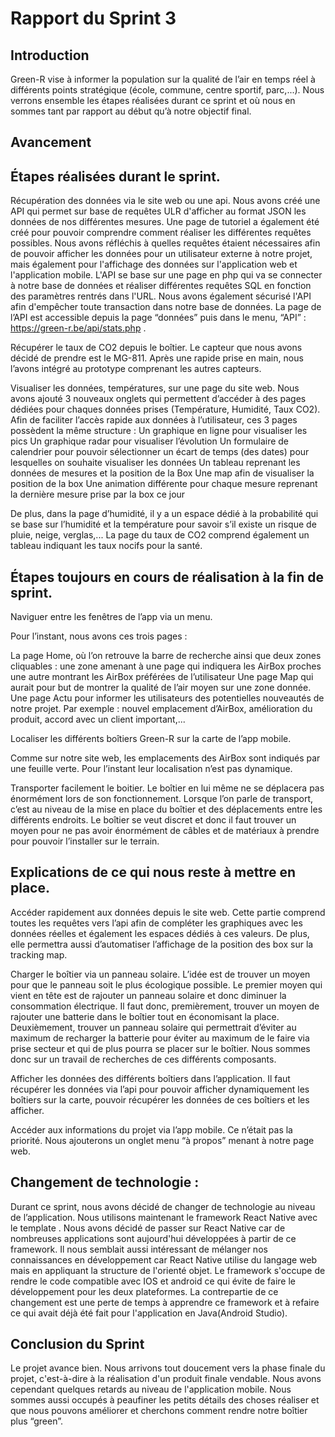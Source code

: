 # Rapport du Sprint 3

## Introduction

Green-R vise à informer la population sur la qualité de l’air en temps réel à différents points stratégique (école, commune, centre sportif, parc,...). 
Nous verrons ensemble les étapes réalisées durant ce sprint et où nous en sommes tant par rapport au début qu’à notre objectif final.

## Avancement

## Étapes réalisées durant le sprint. 

Récupération des données via le site web ou une api.
Nous avons créé une API qui permet sur base de requêtes ULR d'afficher au format JSON les données de nos différentes mesures. Une page de tutoriel a également été créé pour pouvoir comprendre comment réaliser les différentes requêtes possibles. Nous avons réfléchis à quelles requêtes étaient nécessaires afin de pouvoir afficher les données pour un utilisateur externe à notre projet, mais également pour l'affichage des données sur l'application web et l'application mobile. L'API se base sur une page en php qui va se connecter à notre base de données et réaliser différentes requêtes SQL en fonction des paramètres rentrés dans l'URL. Nous avons également sécurisé l'API afin d'empêcher toute transaction dans notre base de données.
La page de l’API est accessible depuis la page “données” puis dans le menu, “API” : https://green-r.be/api/stats.php .

Récupérer le taux de CO2 depuis le boîtier.
Le capteur que nous avons décidé de prendre est le MG-811. Après une rapide prise en main, nous l’avons intégré au prototype comprenant les autres capteurs. 









Visualiser les données, températures, sur une page du site web.
Nous avons ajouté 3 nouveaux onglets qui permettent d’accéder à des pages dédiées pour chaques données prises (Température, Humidité, Taux CO2). Afin de faciliter l’accès rapide aux données à l’utilisateur, ces 3 pages possèdent la même structure :
Un graphique en ligne pour visualiser les pics
Un graphique radar pour visualiser l’évolution
Un formulaire de calendrier pour pouvoir sélectionner un écart de temps (des dates) pour lesquelles on souhaite visualiser les données
Un tableau reprenant les données de mesures et la position de la Box
Une map afin de visualiser la position de la box
Une animation différente pour chaque mesure reprenant la dernière mesure prise par la box ce jour

De plus, dans la page d’humidité, il y a un espace dédié à la probabilité qui se base sur l’humidité et la température pour savoir s’il existe un risque de pluie, neige, verglas,... La page du taux de CO2 comprend également un tableau indiquant les taux nocifs pour la santé.

## Étapes toujours en cours de réalisation à la fin de sprint.

Naviguer entre les fenêtres de l’app via un menu.



Pour l’instant, nous avons ces trois pages :

La page Home, où l’on retrouve la barre de recherche ainsi que deux zones cliquables : 
une zone amenant à une page qui indiquera les AirBox proches 
une autre montrant les AirBox préférées de l’utilisateur
Une page Map qui aurait pour but de montrer la qualité de l’air moyen sur une zone donnée.
Une page Actu pour informer les utilisateurs des potentielles nouveautés de notre projet. 
Par exemple : nouvel emplacement d’AirBox, amélioration du produit, accord avec un client important,... 

Localiser les différents boîtiers Green-R sur la carte de l’app mobile.

Comme sur notre site web, les emplacements des AirBox sont indiqués par une feuille verte. Pour l’instant leur localisation n’est pas dynamique. 



Transporter facilement le boitier. 
Le boîtier en lui même ne se déplacera pas énormément lors de son fonctionnement. Lorsque l’on parle de transport, c’est au niveau de la mise en place du boîtier et des déplacements entre les différents endroits. Le boîtier se veut discret et donc il faut trouver un moyen pour ne pas avoir énormément de câbles et de matériaux à prendre pour pouvoir l’installer sur le terrain. 



## Explications de ce qui nous reste à mettre en place.

Accéder rapidement aux données depuis le site web.
Cette partie comprend toutes les requêtes vers l’api afin de compléter les graphiques avec les données réelles et également les espaces dédiés à ces valeurs. De plus, elle permettra aussi d’automatiser l’affichage de la position des box sur la tracking map.


Charger le boîtier via un panneau solaire.
L’idée est de trouver un moyen pour que le panneau soit le plus écologique possible. Le premier moyen qui vient en tête est de rajouter un panneau solaire et donc diminuer la consommation électrique. Il faut donc, premièrement, trouver un moyen de rajouter une batterie dans le boîtier tout en économisant la place. Deuxièmement, trouver un panneau solaire qui permettrait d’éviter au maximum de recharger la batterie pour éviter au maximum de le faire via prise secteur et qui de plus pourra se placer sur le boîtier. Nous sommes donc sur un travail de recherches de ces différents composants.

Afficher les données des différents boîtiers dans l’application.
Il faut récupérer les données via l’api pour pouvoir afficher dynamiquement les boîtiers sur la carte, pouvoir récupérer les données de ces boîtiers et les afficher.


Accéder aux informations du projet via l’app mobile.
Ce n’était pas la priorité. Nous ajouterons un onglet menu “à propos” menant à notre page web.

## Changement de technologie :

Durant ce sprint, nous avons décidé de changer de technologie au niveau de l’application. Nous utilisons maintenant le framework React Native avec le template . 
Nous avons décidé de passer sur React Native car de nombreuses applications sont aujourd'hui développées à partir de ce framework. Il nous semblait aussi intéressant de mélanger nos connaissances en développement car React Native utilise du langage web mais en appliquant la structure de l'orienté objet. Le framework s'occupe de rendre le code compatible avec IOS et android ce qui évite de faire le développement pour les deux plateformes.
La contrepartie de ce changement est une perte de temps à apprendre ce framework et à refaire ce qui avait déjà été fait pour l'application en Java(Android Studio).


## Conclusion du Sprint 

Le projet avance bien. Nous arrivons tout doucement vers la phase finale du projet, c'est-à-dire à la réalisation d'un produit finale vendable. Nous avons cependant quelques retards au niveau de l'application mobile. Nous sommes aussi occupés à peaufiner les petits détails des choses réaliser et que nous pouvons améliorer et cherchons comment rendre notre boîtier plus “green”.

